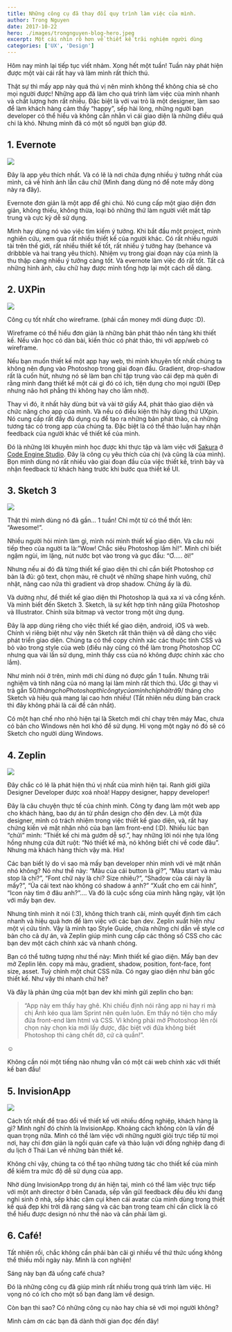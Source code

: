 ```yaml
---
title: Những công cụ đã thay đổi quy trình làm việc của mình.
author: Trong Nguyen
date: 2017-10-22
hero: ./images/trongnguyen-blog-hero.jpeg
excerpt: Một cái nhìn rõ hơn về thiết kế trãi nghiệm người dùng
categories: ['UX', 'Design']
---
```


Hôm nay mình lại tiếp tục viết nhảm. Xong hết một tuần! Tuần này phát hiện được một vài cái rất hay và làm mình rất thích thú.

Thật sự thì mấy app này quá thú vị nên mình không thể không chia sẻ cho mọi người được! Những app đã làm cho quá trình làm việc của mình nhanh và chất lượng hơn rất nhiều. Đặc biệt là với vai trò là một designer, làm sao để làm khách hàng cảm thấy “happy”, sếp hài lòng, những người bạn developer có thể hiểu và không cằn nhằn vì cái giao diện là những điều quá chi là khó. Nhưng mình đã có một số người bạn giúp đỡ.

## 1. Evernote

<div class="Image__Small">
  <img src="https://66.media.tumblr.com/c7630e6b4ca6d8de5a562d8965f9c4bb/tumblr_inline_oy6o64dJXI1r2iqwn_540.png" />
</div>

Đây là app yêu thích nhất. Và có lẽ là nơi chứa đựng nhiều ý tưởng nhất của mình, cả về hình ảnh lẫn câu chữ (Mình đang dùng nó để note mấy dòng này ra đây).

Evernote đơn giản là một app để ghi chú. Nó cung cấp một giao diện đơn giản, không thiếu, không thừa, loại bỏ những thứ làm người viết mất tâp trung và cực kỳ dễ sử dụng.

Mình hay dùng nó vào việc tìm kiếm ý tưởng. Khi bắt đầu một project, mình nghiên cứu, xem qua rất nhiều thiết kế của người khác. Có rất nhiều người tài trên thế giới, rất nhiều thiết kế tốt, rất nhiều ý tưởng hay (behance và dribbble và hai trang yêu thích). Nhiệm vụ trong giai đoạn này của mình là thu thập càng nhiều ý tưởng càng tốt. Và evernote làm việc đó rất tốt. Tất cả những hình ảnh, câu chữ hay được mình tổng hợp lại một cách dễ dàng.

## 2. UXPin

<div class="Image__Small">
  <img src="https://66.media.tumblr.com/1483c9305d0ac9d4e4b8c1d553fc4777/tumblr_inline_oy6o82Po2L1r2iqwn_540.png" />
</div>

Công cụ tốt nhất cho wireframe. (phải cần money mới dùng được :D).

Wireframe có thể hiểu đơn giản là những bản phát thảo nền tảng khi thiết kế. Nếu văn học có dàn bài, kiến thúc có phát thảo, thì với app/web có wireframe.

Nếu bạn muốn thiết kế một app hay web, thì mình khuyên tốt nhất chúng ta không nên đụng vào Photoshop trong giai đoạn đầu. Gradient, drop-shadow rất là cuốn hút, nhưng nó sẽ làm bạn chỉ tập trung vào cái đẹp mà quên đi rằng mình đang thiết kế một cái gì đó có ích, tiện dụng cho mọi người (Đẹp nhưng não hơi phẳng thì không hay cho lắm nhở).

Thay vì đó, ít nhất hãy dùng bút và vài tờ giấy A4, phát thảo giao diện và chức năng cho app của mình. Và nếu có điều kiện thì hãy dùng thử UXpin. Nó cung cấp rất đầy đủ dụng cụ để tạo ra những bản phát thảo, cả những tương tác có trong app của chúng ta. Đặc biệt là có thể thảo luận hay nhận feedback của người khác về thiết kế của mình.

Đó là những lời khuyên mình học được khi thực tập và làm việc với [Sakura](https://www.facebook.com/sakura.komuro.ngo) ở [Code Engine Studio](https://www.facebook.com/codeengine). Đây là công cụ yêu thích của chị (và cũng là của mình). Bọn mình dùng nó rất nhiều vào giai đoạn đầu của việc thiết kế, trình bày và nhận feedback từ khách hàng trước khi bước qua thiết kế UI.

## 3. Sketch 3

<div class="Image__Small">
  <img src="https://66.media.tumblr.com/760c7570eaf8e723c907877e1f58a21c/tumblr_inline_oy6o88qx0A1r2iqwn_540.png" />
</div>

Thật thì mình dùng nó đã gần… 1 tuần! Chỉ một từ có thể thốt lên: “Awesome!”.

Nhiều người hỏi mình làm gì, mình nói mình thiết kế giao diện. Và câu nói tiếp theo của người ta là:”Wow! Chắc siêu Photoshop lắm hỉ!”. Mình chỉ biết ngậm ngùi, im lặng, nút nước bọt vào trong và gục đầu: “Ơ….. ời!”

Nhưng nếu ai đó đã từng thiết kế giao diện thì chỉ cần biết Photoshop cơ bản là đủ: gõ text, chọn màu, rê chuột vẽ những shape hình vuông, chữ nhật, nâng cao nữa thì gradient và drop shadow. Chừng ấy là đủ.

Và dường như, để thiết kế giao diện thì Photoshop là quá xa xỉ và cồng kềnh. Và mình biết đến Sketch 3. Sketch, là sự kết hợp tính năng giữa Photoshop và Illustrator. Chỉnh sửa bitmap và vector trong một ứng dụng.

Đây là app dùng riêng cho việc thiết kế giao diện, android, iOS và web. Chính vì riêng biệt như vậy nên Sketch rất thân thiện và dễ dàng cho việc phát triển giao diện. Chúng ta có thể copy chính xác các thuộc tính CSS và bỏ vào trong style của web (điều này cũng có thể làm trong Photoshop CC nhưng qua vài lần sử dụng, mình thấy css của nó không được chính xác cho lắm).

Như mình nói ở trên, mình mới chỉ dùng nó được gần 1 tuần. Nhưng trãi nghiệm và tính năng của nó mang lại làm mình rất thích thú. Ước gì thay vì trả gần 50$/ tháng cho Photoshop thì công ty của mình chỉ phải trả 9$/ tháng cho Sketch và hiệu quả mang lại cao hơn nhiều! (Tất nhiên nếu dùng bản crack thì đây không phải là cái để cân nhắt).

Có một hạn chế nho nhỏ hiện tại là Sketch mới chỉ chạy trên máy Mac, chưa có bản cho Windows nên hơi khó để sử dụng. Hi vọng một ngày nó đó sẽ có Sketch cho người dùng Windows.

## 4. Zeplin

<div class="Image__Small">
  <img src="https://66.media.tumblr.com/b73e0364e91bb2e759e1e39a650e91e9/tumblr_inline_oy6o8mtabz1r2iqwn_540.png" />
</div>

Đây chắc có lẽ là phát hiện thú vị nhất của mình hiện tại. Ranh giới giữa Designer Developer được xoá nhoà! Happy designer, happy developer!

Đây là câu chuyện thực tế của chính mình. Công ty đang làm một web app cho khách hàng, bao dự án từ phần design cho đến dev. Là một đứa designer, mình có trách nhiệm trong việc thiết kế giao diện, và, rất hay chứng kiến vẻ mặt nhăn nhó của bạn làm front-end (:D). Nhiều lúc bạn “chửi” mình: “Thiết kế chi mà gướm dễ sợ.”, hay những lời nói nhẹ tựa lông hồng nhưng cứa đứt ruột: “Nó thiết kế mà, nó không biết chi về code đâu”. Nhưng mà khách hàng thích vậy mà. Hix!

Các bạn biết lý do vì sao mà mấy bạn developer nhìn mình với vẻ mặt nhăn nhó không? Nó như thế này: “Màu của cái button là gì?”, “Màu start và màu stop là chi?”, “Font chữ này là chi? Size nhiêu?”, “Shadow của cái này là mấy?”, “Ủa cái text nào không có shadow á anh?” “Xuất cho em cái hình”, “Icon này tìm ở đâu anh?”…. Và đó là cuộc sống của mình hằng ngày, vật lộn với mấy bạn dev.

Nhưng tính mình ít nói (:3), không thích tranh cãi, mình quyết định tìm cách nhanh và hiệu quả hơn để làm việc với các bạn dev. Zeplin xuất hiện như một vị cứu tinh. Vậy là mình tạo Style Guide, chứa những chỉ dẫn về style cơ bản cho cả dự án, và Zeplin giúp mình cung cấp các thông số CSS cho các bạn dev một cách chính xác và nhanh chóng.

Bạn có thể tưởng tượng như thế này: Mình thiết kế giao diện. Mấy bạn dev mở Zeplin lên. copy mã màu, gradient, shadow, position, font-face, font size, asset. Tuỳ chỉnh một chút CSS nữa. Có ngay giao diện như bản gốc thiết kế. Như vậy thì nhanh chứ hè?

Và đây là phản ứng của một bạn dev khi mình gửi zeplin cho bạn:
> “App này em thấy hay ghê. Khi chiều định nói răng app ni hay ri mà chị Ánh kéo qua làm Sprint nên quên luôn. Em thấy nó tiện cho mấy đứa front-end làm html và CSS. Vì không phải mở Photoshop lên rồi chọn này chọn kia mới lấy được, đặc biệt với đứa không biết Photoshop thì càng chết dỡ, cứ cà quần!”.

☺︎

Không cần nói một tiếng nào nhưng vẫn có một cái web chính xác với thiết kế ban đầu!

## 5. InvisionApp

<div class="Image__Small">
  <img src="https://66.media.tumblr.com/8ce743d64736f68be789a781730a3243/tumblr_inline_oy6o8ywY8y1r2iqwn_540.png" />
</div>

Cách tốt nhất để trao đổi về thiết kế với nhiều đồng nghiệp, khách hàng là gì? Mình nghĩ đó chính là InvisionApp. Khoảng cách không còn là vấn đề quan trọng nữa. Mình có thể làm việc với những người giỏi trực tiếp từ mọi nơi, hay chỉ đơn giản là ngồi quán cafe và thảo luận với đồng nghiệp đang đi du lịch ở Thái Lan về những bản thiết kế.

Không chỉ vậy, chúng ta có thể tạo những tương tác cho thiết kế của mình để kiểm tra mức độ dễ sử dụng của app.

Nhờ dùng InvisionApp trong dự án hiện tại, mình có thể làm việc trực tiếp với một anh director ở bên Canada, sếp vẫn gửi feedback đều đều khi đang nghỉ sinh ở nhà, sếp khác cặm cụi khen cái avatar của mình dùng trong thiết kế quá đẹp khi trời đã rạng sáng và các bạn trong team chỉ cần click là có thể hiểu được design nó như thế nào và cần phải làm gì.

## 6. Café!

Tất nhiên rồi, chắc không cần phải bàn cãi gì nhiều về thứ thức uống không thể thiếu mỗi ngày này. Mình là con nghiện!

Sáng này bạn đã uống café chưa?

Đó là những công cụ đã giúp mình rất nhiều trong quá trình làm việc. Hi vọng nó có ích cho một số bạn đang làm về design.

Còn bạn thì sao? Có những công cụ nào hay chia sẻ với mọi người không?

Mình cảm ơn các bạn đã dành thời gian đọc đến đây!

